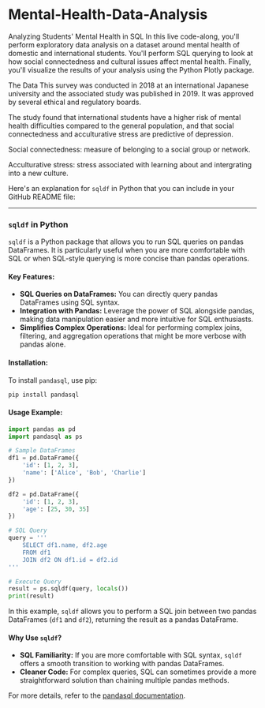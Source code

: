 # Mental-Health-Data-Analysis

Analyzing Students' Mental Health in SQL
In this live code-along, you'll perform exploratory data analysis on a dataset around mental health of domestic and international students. You'll perform SQL querying to look at how social connectedness and cultural issues affect mental health. Finally, you'll visualize the results of your analysis using the Python Plotly package.

The Data
This survey was conducted in 2018 at an international Japanese university and the associated study was published in 2019. It was approved by several ethical and regulatory boards.

The study found that international students have a higher risk of mental health difficulties compared to the general population, and that social connectedness and acculturative stress are predictive of depression.

Social connectedness: measure of belonging to a social group or network.

Acculturative stress: stress associated with learning about and intergrating into a new culture.

Here's an explanation for `sqldf` in Python that you can include in your GitHub README file:

---

### `sqldf` in Python

`sqldf` is a Python package that allows you to run SQL queries on pandas DataFrames. It is particularly useful when you are more comfortable with SQL or when SQL-style querying is more concise than pandas operations.

#### Key Features:
- **SQL Queries on DataFrames:** You can directly query pandas DataFrames using SQL syntax.
- **Integration with Pandas:** Leverage the power of SQL alongside pandas, making data manipulation easier and more intuitive for SQL enthusiasts.
- **Simplifies Complex Operations:** Ideal for performing complex joins, filtering, and aggregation operations that might be more verbose with pandas alone.

#### Installation:
To install `pandasql`, use pip:
```bash
pip install pandasql
```

#### Usage Example:
```python
import pandas as pd
import pandasql as ps

# Sample DataFrames
df1 = pd.DataFrame({
    'id': [1, 2, 3],
    'name': ['Alice', 'Bob', 'Charlie']
})

df2 = pd.DataFrame({
    'id': [1, 2, 3],
    'age': [25, 30, 35]
})

# SQL Query
query = '''
    SELECT df1.name, df2.age
    FROM df1
    JOIN df2 ON df1.id = df2.id
'''

# Execute Query
result = ps.sqldf(query, locals())
print(result)
```

In this example, `sqldf` allows you to perform a SQL join between two pandas DataFrames (`df1` and `df2`), returning the result as a pandas DataFrame.

#### Why Use `sqldf`?
- **SQL Familiarity:** If you are more comfortable with SQL syntax, `sqldf` offers a smooth transition to working with pandas DataFrames.
- **Cleaner Code:** For complex queries, SQL can sometimes provide a more straightforward solution than chaining multiple pandas methods.

For more details, refer to the [pandasql documentation](https://github.com/yhat/pandasql).